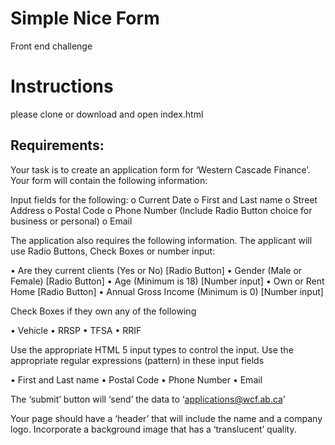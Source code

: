 # Simple Nice Form

Front end challenge

# Instructions
please clone or download and open index.html

## Requirements:

Your task is to create an application form for ‘Western Cascade Finance’. Your form will contain the following information:

Input fields for the following:
o	Current Date
o	First and Last name
o	Street Address
o	Postal Code
o	Phone Number (Include Radio Button choice for business or personal)
o	Email

The application also requires the following information. The applicant will use Radio Buttons, Check Boxes or number input:

•	Are they current clients (Yes or No) [Radio Button]
•	Gender (Male or Female) [Radio Button]
•	Age (Minimum is 18)	 [Number input]
•	Own or Rent Home [Radio Button]
•	Annual Gross Income (Minimum is 0) [Number input]

Check Boxes if they own any of the following

•	Vehicle
•	RRSP
•	TFSA
•	RRIF

Use the appropriate HTML 5 input types to control the input. Use the appropriate regular expressions (pattern) in these input fields

•	First and Last name
•	Postal Code
•	Phone Number 
•	Email

The ‘submit’ button will ‘send’ the data to ‘applications@wcf.ab.ca’

Your page should have a ‘header’ that will include the name and a company logo. Incorporate a background image that has a ‘translucent’ quality. 
